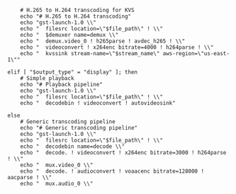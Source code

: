         # H.265 to H.264 transcoding for KVS
        echo "# H.265 to H.264 transcoding"
        echo "gst-launch-1.0 \\"
        echo "  filesrc location=\"$file_path\" ! \\"
        echo "  $demuxer name=demux \\"
        echo "  demux.video_0 ! h265parse ! avdec_h265 ! \\"
        echo "  videoconvert ! x264enc bitrate=4000 ! h264parse ! \\"
        echo "  kvssink stream-name=\"$stream_name\" aws-region=\"us-east-1\""
        
    elif [ "$output_type" = "display" ]; then
        # Simple playback
        echo "# Playback pipeline"
        echo "gst-launch-1.0 \\"
        echo "  filesrc location=\"$file_path\" ! \\"
        echo "  decodebin ! videoconvert ! autovideosink"
        
    else
        # Generic transcoding pipeline
        echo "# Generic transcoding pipeline"
        echo "gst-launch-1.0 \\"
        echo "  filesrc location=\"$file_path\" ! \\"
        echo "  decodebin name=decode \\"
        echo "  decode. ! videoconvert ! x264enc bitrate=3000 ! h264parse ! \\"
        echo "  mux.video_0 \\"
        echo "  decode. ! audioconvert ! voaacenc bitrate=128000 ! aacparse ! \\"
        echo "  mux.audio_0 \\"

